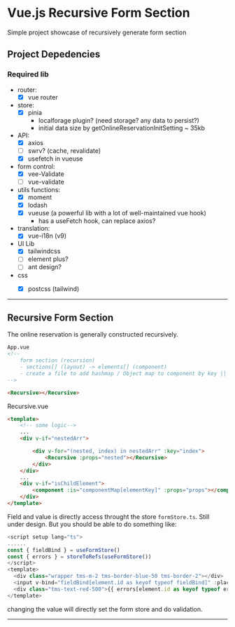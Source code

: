 # Vue.js Recursive Form Section
Simple project showcase of recursively generate form section

## Project Depedencies

### Required lib
- router:
  - [x] vue router
- store:
  - [x] pinia
    - localforage plugin? (need storage? any data to persist?)
    - initial data size by getOnlineReservationInitSetting ~ 35kb
- API: 
  - [x] axios
  - [ ] swrv? (cache, revalidate)
  - [x] usefetch in vueuse
- form control:
  - [x] vee-Validate
  - [ ] vue-validate
- utils functions:
  - [x] moment
  - [x] lodash
  - [x] vueuse (a powerful lib with a lot of well-maintained vue hook)
	- has a useFetch hook, can replace axios?
- translation:
  - [x] vue-i18n (v9)

- UI Lib
  - [x] tailwindcss
  - [ ]  element plus?
  - [ ]  ant design?

- css
  - [x] postcss (tailwind)


---
## Recursive Form Section
The online reservation is generally constructed recursively.

```html
App.vue
<!-- 
	form section (recursion)
	- sections[] (layout) -> elements[] (component)
	- create a file to add hashmap / Object map to component by key || a stupid way: hardcode the component by if else 
-->

<Recursive></Recursive>
```

Recursive.vue
```html
<template>
	<!-- some logic-->
	...
	<div v-if="nestedArr">

		<div v-for="(nested, index) in nestedArr" :key="index">
			<Recursive :props="nested"></Recursive>
		</div>
	</div>
	...
	<div v-if="isChildElement">
		<component :is="componentMap[elementKey]" :props="props"></component>
	</div>
</template>
```

Field and value is directly access throught the store `formStore.ts`. Still under design. But you should be able to do something like:
```ts
<script setup lang="ts">
......
const { fieldBind } = useFormStore()
const { errors } = storeToRefs(useFormStore())
</script>
<template>
  <div class="wrapper tms-m-2 tms-border-blue-50 tms-border-2"></div>
  <input v-bind="fieldBind[element.id as keyof typeof fieldBind]" :placeholder="element[`name_l${locale.LangKey}`]" />
  <div class="tms-text-red-500">{{ errors[element.id as keyof typeof errors] }}</div>
</template>
```

changing the value will directly set the form store and do validation.

---
